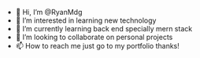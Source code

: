 - 👋 Hi, I’m @RyanMdg
- 👀 I’m interested in learning new technology
- 🌱 I’m currently learning back end specially mern stack
- 💞️ I’m looking to collaborate on personal projects
- 📫 How to reach me just go to my portfolio thanks!

<!---
RyanMdg/RyanMdg is a ✨ special ✨ repository because its `README.md` (this file) appears on your GitHub profile.
You can click the Preview link to take a look at your changes.
--->
